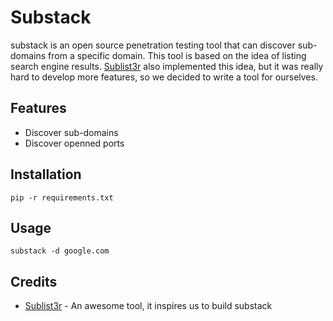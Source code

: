 # Substack

substack is an open source penetration testing tool that can discover sub-domains from a specific domain. This tool is based on the idea of listing search engine results. [Sublist3r](https://github.com/aboul3la/Sublist3r) also implemented this idea, but it was really hard to develop more features, so we decided to write a tool for ourselves.

Features
----
- Discover sub-domains
- Discover openned ports

Installation 
----
```
pip -r requirements.txt
```

Usage
----

```
substack -d google.com
```

Credits
----
- [Sublist3r](https://github.com/aboul3la/Sublist3r) - An awesome tool, it inspires us to build substack

